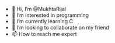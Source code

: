 - 👋 Hi, I’m @MukhtaRijal
- 👀 I’m interested in programming
- 🌱 I’m currently learning C
- 💞️ I’m looking to collaborate on my friend
- 📫 How to reach me expert

<!---
rijal28/rijal28 is a ✨ special ✨ repository because its `README.md` (this file) appears on your GitHub profile.
You can click the Preview link to take a look at your changes.
--->
